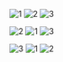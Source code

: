 ![1](https://user-images.githubusercontent.com/6024941/118184076-25100400-b3f8-11eb-9e3e-aa0c30a74660.jpg)
![2](https://user-images.githubusercontent.com/6024941/118184079-25a89a80-b3f8-11eb-9c48-62d6ae37a501.jpg)
![3](https://user-images.githubusercontent.com/6024941/118184082-26d9c780-b3f8-11eb-815c-2fed506f9660.jpg)

![2](https://user-images.githubusercontent.com/6024941/118184079-25a89a80-b3f8-11eb-9c48-62d6ae37a501.jpg)
![1](https://user-images.githubusercontent.com/6024941/118184076-25100400-b3f8-11eb-9e3e-aa0c30a74660.jpg)
![3](https://user-images.githubusercontent.com/6024941/118184082-26d9c780-b3f8-11eb-815c-2fed506f9660.jpg)

![3](https://user-images.githubusercontent.com/6024941/118184082-26d9c780-b3f8-11eb-815c-2fed506f9660.jpg)
![1](https://user-images.githubusercontent.com/6024941/118184076-25100400-b3f8-11eb-9e3e-aa0c30a74660.jpg)
![2](https://user-images.githubusercontent.com/6024941/118184079-25a89a80-b3f8-11eb-9c48-62d6ae37a501.jpg)

<!--<table
  style="margin-left:auto; margin-right:auto; width:100%; background:black; color:white; font-family: Verdana, Geneva, Tahoma, sans-serif; line-height: 1.6; font-size: 13px;">
    <tr>
      <td>
        <br/>
        <img src="https://i.ibb.co/423rd3F/3.png" alt="3" border="0">
        <hr />
        <p><b>DNA Chain</b><br/>Deciphering the DNA Chain</p>
      </td>
      <td>
        <br/>
        <img src="https://i.ibb.co/QHPNX1K/4.png" alt="4" border="0">
        <hr />
        <p><b>Traffic</b><br/>Minimizing traffic using search</p>
      </td>
      <td>
        <br/>
        <img src="https://i.ibb.co/PxGsjK0/1.png" alt="1" border="0">
        <hr />
        <p><b>Page Rank</b><br/>Climbing page rank using search</p>
      </td>
    </tr>
    <tr">
    <td>
      <br/>
      <img src="https://i.ibb.co/Fnd6867/6.png" alt="6" border="0">
      <hr />
      <p><b>Min Max Algorithm</b><br/>Solving tictactoe using minmax</p>
    </td>
    <td>
      <br/>
      <img src="https://i.ibb.co/YtpJGdY/2.png" alt="2" border="0">
      <hr />
      <p><b>Breadth First Search</b><br/>Six degrees of separation</p>
    </td>
    <td>
      <br/>
      <img src="https://i.ibb.co/tsCkTWV/5.png" alt="5" border="0">
      <hr />
      <p><b>Knights of Logic</b><br/>Using propostional logic</p>
    </td>
    </tr>
</table>-->



